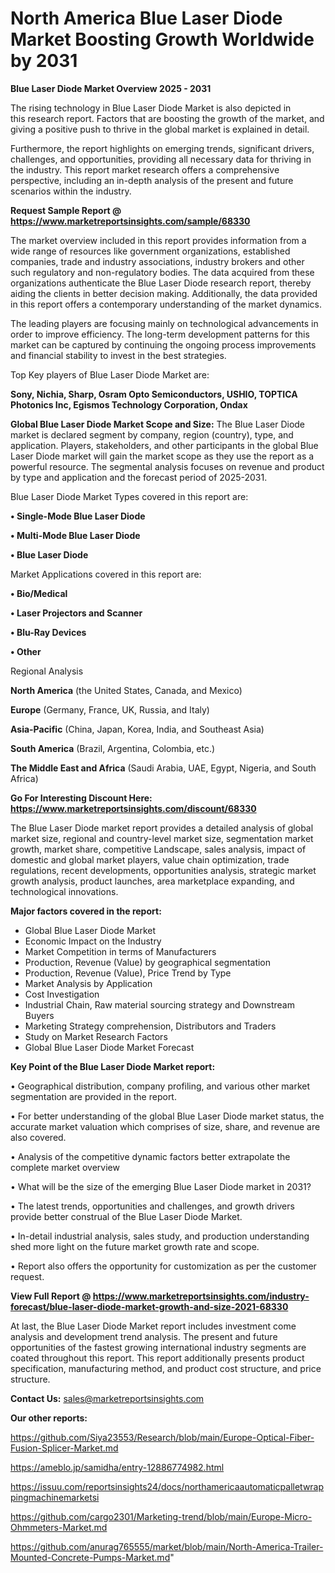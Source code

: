 # North America Blue Laser Diode Market Boosting Growth Worldwide by 2031

<Strong> Blue Laser Diode Market Overview 2025 - 2031</strong>

The rising technology in Blue Laser Diode Market is also depicted in this research report. Factors that are boosting the growth of the market, and giving a positive push to thrive in the global market is explained in detail.

Furthermore, the report highlights on emerging trends, significant drivers, challenges, and opportunities, providing all necessary data for thriving in the industry. This report market research offers a comprehensive perspective, including an in-depth analysis of the present and future scenarios within the industry.

<strong>Request Sample Report @ <a href=https://www.marketreportsinsights.com/sample/68330>https://www.marketreportsinsights.com/sample/68330</a></strong>

The market overview included in this report provides information from a wide range of resources like government organizations, established companies, trade and industry associations, industry brokers and other such regulatory and non-regulatory bodies. The data acquired from these organizations authenticate the Blue Laser Diode research report, thereby aiding the clients in better decision making. Additionally, the data provided in this report offers a contemporary understanding of the market dynamics.

The leading players are focusing mainly on technological advancements in order to improve efficiency. The long-term development patterns for this market can be captured by continuing the ongoing process improvements and financial stability to invest in the best strategies.

Top Key players of Blue Laser Diode Market are:

<strong>Sony, Nichia, Sharp, Osram Opto Semiconductors, USHIO, TOPTICA Photonics Inc, Egismos Technology Corporation, Ondax</strong>

<strong><b>Global Blue Laser Diode Market Scope and Size:</b></strong>
The Blue Laser Diode market is declared segment by company, region (country), type, and application. Players, stakeholders, and other participants in the global Blue Laser Diode market will gain the market scope as they use the report as a powerful resource. The segmental analysis focuses on revenue and product by type and application and the forecast period of 2025-2031.

Blue Laser Diode Market Types covered in this report are:

<strong>• Single-Mode Blue Laser Diode

• Multi-Mode Blue Laser Diode

• Blue Laser Diode</strong>

Market Applications covered in this report are:

<strong>• Bio/Medical

• Laser Projectors and Scanner

• Blu-Ray Devices

• Other</strong> 

Regional Analysis

<strong>North America</strong> (the United States, Canada, and Mexico)

<strong>Europe</strong> (Germany, France, UK, Russia, and Italy)

<strong>Asia-Pacific</strong> (China, Japan, Korea, India, and Southeast Asia)

<strong>South America</strong> (Brazil, Argentina, Colombia, etc.)

<strong>The Middle East and Africa</strong> (Saudi Arabia, UAE, Egypt, Nigeria, and South Africa)

<strong>Go For Interesting Discount Here: <a href=https://www.marketreportsinsights.com/discount/68330>https://www.marketreportsinsights.com/discount/68330</a></strong>

The Blue Laser Diode market report provides a detailed analysis of global market size, regional and country-level market size, segmentation market growth, market share, competitive Landscape, sales analysis, impact of domestic and global market players, value chain optimization, trade regulations, recent developments, opportunities analysis, strategic market growth analysis, product launches, area marketplace expanding, and technological innovations.

<strong><b>Major factors covered in the report:</b></strong>
<ul>
  <li>Global Blue Laser Diode Market </li>
  <li>Economic Impact on the Industry</li>
  <li>Market Competition in terms of Manufacturers</li>
  <li>Production, Revenue (Value) by geographical segmentation</li>
  <li>Production, Revenue (Value), Price Trend by Type</li>
  <li>Market Analysis by Application</li>
  <li>Cost Investigation</li>
  <li>Industrial Chain, Raw material sourcing strategy and Downstream Buyers</li>
  <li>Marketing Strategy comprehension, Distributors and Traders</li>
  <li>Study on Market Research Factors</li>
  <li>Global Blue Laser Diode Market Forecast</li>
</ul>

<strong><b>Key Point of the Blue Laser Diode Market report:</b></strong>

• Geographical distribution, company profiling, and various other market segmentation are provided in the report.

• For better understanding of the global Blue Laser Diode market status, the accurate market valuation which comprises of size, share, and revenue are also covered.

• Analysis of the competitive dynamic factors better extrapolate the complete market overview

• What will be the size of the emerging Blue Laser Diode market in 2031?

• The latest trends, opportunities and challenges, and growth drivers provide better construal of the Blue Laser Diode Market.

• In-detail industrial analysis, sales study, and production understanding shed more light on the future market growth rate and scope.

• Report also offers the opportunity for customization as per the customer request.

<strong><b>View Full Report @ <a href=https://www.marketreportsinsights.com/industry-forecast/blue-laser-diode-market-growth-and-size-2021-68330>https://www.marketreportsinsights.com/industry-forecast/blue-laser-diode-market-growth-and-size-2021-68330</a></b></strong>


At last, the Blue Laser Diode Market report includes investment come analysis and development trend analysis. The present and future opportunities of the fastest growing international industry segments are coated throughout this report. This report additionally presents product specification, manufacturing method, and product cost structure, and price structure.

<strong>Contact Us:</strong>
sales@marketreportsinsights.com

<strong>Our other reports:</strong>

<a href=https://github.com/Siya23553/Research/blob/main/Europe-Optical-Fiber-Fusion-Splicer-Market.md>https://github.com/Siya23553/Research/blob/main/Europe-Optical-Fiber-Fusion-Splicer-Market.md</a>

<a href=https://ameblo.jp/samidha/entry-12886774982.html>https://ameblo.jp/samidha/entry-12886774982.html</a>

<a href=https://issuu.com/reportsinsights24/docs/northamericaautomaticpalletwrappingmachinemarketsi>https://issuu.com/reportsinsights24/docs/northamericaautomaticpalletwrappingmachinemarketsi</a>

<a href=https://github.com/cargo2301/Marketing-trend/blob/main/Europe-Micro-Ohmmeters-Market.md>https://github.com/cargo2301/Marketing-trend/blob/main/Europe-Micro-Ohmmeters-Market.md</a>

<a href=https://github.com/anurag765555/market/blob/main/North-America-Trailer-Mounted-Concrete-Pumps-Market.md>https://github.com/anurag765555/market/blob/main/North-America-Trailer-Mounted-Concrete-Pumps-Market.md</a>"
